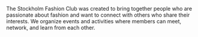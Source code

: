 The Stockholm Fashion Club was created to bring together people who are passionate about fashion and want to connect with others who share their interests. We organize events and activities where members can meet, network, and learn from each other.
